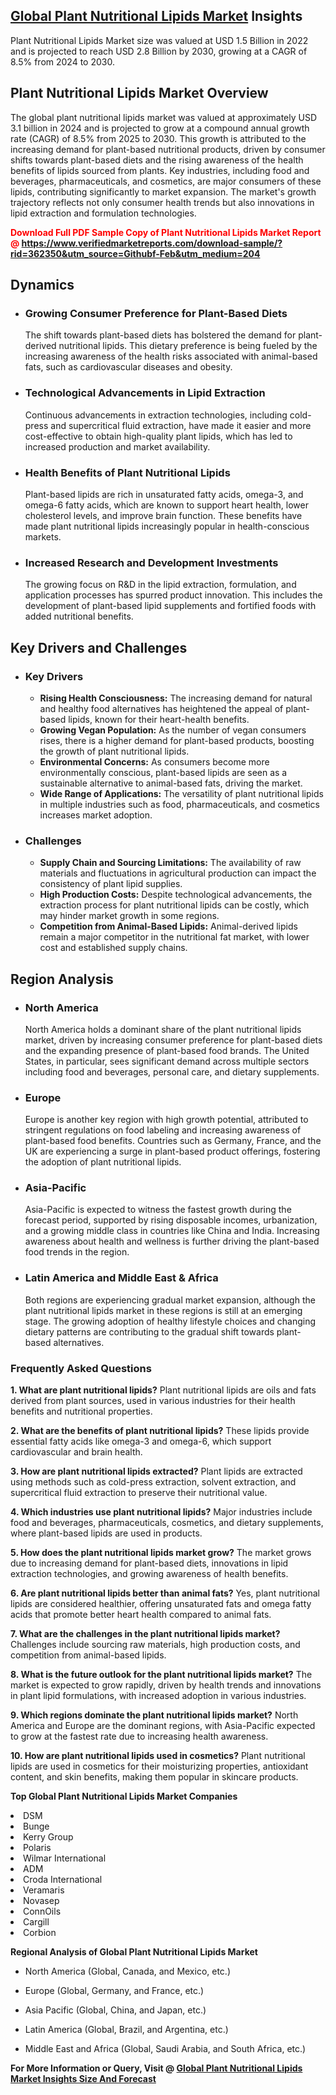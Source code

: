 <h2><a href="https://www.verifiedmarketreports.com/download-sample/?rid=362350&amp;utm_source=Githubf&amp;utm_medium=204" target="_blank">Global Plant Nutritional Lipids Market</a> Insights</h2><p>Plant Nutritional Lipids Market size was valued at USD 1.5 Billion in 2022 and is projected to reach USD 2.8 Billion by 2030, growing at a CAGR of 8.5% from 2024 to 2030.</p><p> <h2>Plant Nutritional Lipids Market Overview</h2> <p>The global plant nutritional lipids market was valued at approximately USD 3.1 billion in 2024 and is projected to grow at a compound annual growth rate (CAGR) of 8.5% from 2025 to 2030. This growth is attributed to the increasing demand for plant-based nutritional products, driven by consumer shifts towards plant-based diets and the rising awareness of the health benefits of lipids sourced from plants. Key industries, including food and beverages, pharmaceuticals, and cosmetics, are major consumers of these lipids, contributing significantly to market expansion. The market's growth trajectory reflects not only consumer health trends but also innovations in lipid extraction and formulation technologies.</p> <p><strong><p><span class=""><span style="color: #ff0000;"><strong>Download Full PDF Sample Copy of Plant Nutritional Lipids Market Report</strong> @ </span><a href="https://www.verifiedmarketreports.com/download-sample/?rid=362350&amp;utm_source=Githubf-Feb&amp;utm_medium=204" target="_blank">https://www.verifiedmarketreports.com/download-sample/?rid=362350&amp;utm_source=Githubf-Feb&amp;utm_medium=204</a></span></p></strong></p> <h2>Dynamics</h2> <ul> <li><h3>Growing Consumer Preference for Plant-Based Diets</h3> The shift towards plant-based diets has bolstered the demand for plant-derived nutritional lipids. This dietary preference is being fueled by the increasing awareness of the health risks associated with animal-based fats, such as cardiovascular diseases and obesity.</li> <li><h3>Technological Advancements in Lipid Extraction</h3> Continuous advancements in extraction technologies, including cold-press and supercritical fluid extraction, have made it easier and more cost-effective to obtain high-quality plant lipids, which has led to increased production and market availability.</li> <li><h3>Health Benefits of Plant Nutritional Lipids</h3> Plant-based lipids are rich in unsaturated fatty acids, omega-3, and omega-6 fatty acids, which are known to support heart health, lower cholesterol levels, and improve brain function. These benefits have made plant nutritional lipids increasingly popular in health-conscious markets.</li> <li><h3>Increased Research and Development Investments</h3> The growing focus on R&D in the lipid extraction, formulation, and application processes has spurred product innovation. This includes the development of plant-based lipid supplements and fortified foods with added nutritional benefits.</li> </ul> <h2>Key Drivers and Challenges</h2> <ul> <li><h3>Key Drivers</h3> <ul> <li><strong>Rising Health Consciousness:</strong> The increasing demand for natural and healthy food alternatives has heightened the appeal of plant-based lipids, known for their heart-health benefits.</li> <li><strong>Growing Vegan Population:</strong> As the number of vegan consumers rises, there is a higher demand for plant-based products, boosting the growth of plant nutritional lipids.</li> <li><strong>Environmental Concerns:</strong> As consumers become more environmentally conscious, plant-based lipids are seen as a sustainable alternative to animal-based fats, driving the market.</li> <li><strong>Wide Range of Applications:</strong> The versatility of plant nutritional lipids in multiple industries such as food, pharmaceuticals, and cosmetics increases market adoption.</li> </ul> </li> <li><h3>Challenges</h3> <ul> <li><strong>Supply Chain and Sourcing Limitations:</strong> The availability of raw materials and fluctuations in agricultural production can impact the consistency of plant lipid supplies.</li> <li><strong>High Production Costs:</strong> Despite technological advancements, the extraction process for plant nutritional lipids can be costly, which may hinder market growth in some regions.</li> <li><strong>Competition from Animal-Based Lipids:</strong> Animal-derived lipids remain a major competitor in the nutritional fat market, with lower cost and established supply chains.</li> </ul> </li> </ul> <h2>Region Analysis</h2> <ul> <li><h3>North America</h3> North America holds a dominant share of the plant nutritional lipids market, driven by increasing consumer preference for plant-based diets and the expanding presence of plant-based food brands. The United States, in particular, sees significant demand across multiple sectors including food and beverages, personal care, and dietary supplements.</li> <li><h3>Europe</h3> Europe is another key region with high growth potential, attributed to stringent regulations on food labeling and increasing awareness of plant-based food benefits. Countries such as Germany, France, and the UK are experiencing a surge in plant-based product offerings, fostering the adoption of plant nutritional lipids.</li> <li><h3>Asia-Pacific</h3> Asia-Pacific is expected to witness the fastest growth during the forecast period, supported by rising disposable incomes, urbanization, and a growing middle class in countries like China and India. Increasing awareness about health and wellness is further driving the plant-based food trends in the region.</li> <li><h3>Latin America and Middle East & Africa</h3> Both regions are experiencing gradual market expansion, although the plant nutritional lipids market in these regions is still at an emerging stage. The growing adoption of healthy lifestyle choices and changing dietary patterns are contributing to the gradual shift towards plant-based alternatives.</li> </ul> <h3>Frequently Asked Questions</h3> <p><strong>1. What are plant nutritional lipids?</strong> Plant nutritional lipids are oils and fats derived from plant sources, used in various industries for their health benefits and nutritional properties.</p> <p><strong>2. What are the benefits of plant nutritional lipids?</strong> These lipids provide essential fatty acids like omega-3 and omega-6, which support cardiovascular and brain health.</p> <p><strong>3. How are plant nutritional lipids extracted?</strong> Plant lipids are extracted using methods such as cold-press extraction, solvent extraction, and supercritical fluid extraction to preserve their nutritional value.</p> <p><strong>4. Which industries use plant nutritional lipids?</strong> Major industries include food and beverages, pharmaceuticals, cosmetics, and dietary supplements, where plant-based lipids are used in products.</p> <p><strong>5. How does the plant nutritional lipids market grow?</strong> The market grows due to increasing demand for plant-based diets, innovations in lipid extraction technologies, and growing awareness of health benefits.</p> <p><strong>6. Are plant nutritional lipids better than animal fats?</strong> Yes, plant nutritional lipids are considered healthier, offering unsaturated fats and omega fatty acids that promote better heart health compared to animal fats.</p> <p><strong>7. What are the challenges in the plant nutritional lipids market?</strong> Challenges include sourcing raw materials, high production costs, and competition from animal-based lipids.</p> <p><strong>8. What is the future outlook for the plant nutritional lipids market?</strong> The market is expected to grow rapidly, driven by health trends and innovations in plant lipid formulations, with increased adoption in various industries.</p> <p><strong>9. Which regions dominate the plant nutritional lipids market?</strong> North America and Europe are the dominant regions, with Asia-Pacific expected to grow at the fastest rate due to increasing health awareness.</p> <p><strong>10. How are plant nutritional lipids used in cosmetics?</strong> Plant nutritional lipids are used in cosmetics for their moisturizing properties, antioxidant content, and skin benefits, making them popular in skincare products.</p> </p><p><strong>Top Global Plant Nutritional Lipids Market Companies</strong></p><div data-test-id=""><p><li>DSM</li><li> Bunge</li><li> Kerry Group</li><li> Polaris</li><li> Wilmar International</li><li> ADM</li><li> Croda International</li><li> Veramaris</li><li> Novasep</li><li> ConnOils</li><li> Cargill</li><li> Corbion</li></p><div><strong>Regional Analysis of&nbsp;Global Plant Nutritional Lipids Market</strong></div><ul><li dir="ltr"><p dir="ltr">North America&nbsp;(Global, Canada, and Mexico, etc.)</p></li><li dir="ltr"><p dir="ltr">Europe (Global, Germany, and France, etc.)</p></li><li dir="ltr"><p dir="ltr">Asia Pacific&nbsp;(Global, China, and Japan, etc.)</p></li><li dir="ltr"><p dir="ltr">Latin America&nbsp;(Global, Brazil, and Argentina, etc.)</p></li><li dir="ltr">Middle East and Africa&nbsp;(Global, Saudi Arabia, and South Africa, etc.)</li></ul><p><strong>For More Information or Query, Visit @&nbsp;</strong><strong><a href="https://www.verifiedmarketreports.com/product/plant-nutritional-lipids-market/?utm_source=Githubf&amp;utm_medium=204" target="_blank">Global Plant Nutritional Lipids Market Insights Size And Forecast</a></strong></p></div>
